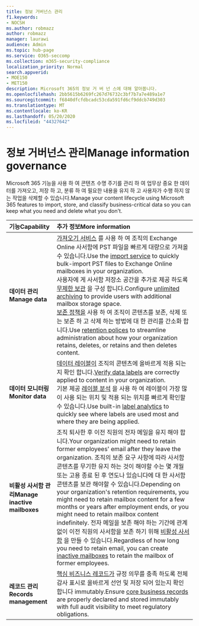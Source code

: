 ```yaml
---
title: 정보 거버넌스 관리
f1.keywords:
- NOCSH
ms.author: robmazz
author: robmazz
manager: laurawi
audience: Admin
ms.topic: hub-page
ms.service: O365-seccomp
ms.collection: m365-security-compliance
localization_priority: Normal
search.appverid:
- MOE150
- MET150
description: Microsoft 365의 정보 거 버 넌 스에 대해 알아봅니다.
ms.openlocfilehash: 2bb5615b6269fc267d76732c3bf7b7a7e489a1e7
ms.sourcegitcommit: f6840dfcfdbcadc53cda591fd6cf9ddcb749d303
ms.translationtype: MT
ms.contentlocale: ko-KR
ms.lasthandoff: 05/20/2020
ms.locfileid: "44327642"
---
```

# <a name="manage-information-governance"></a><span data-ttu-id="a8fa1-103">정보 거버넌스 관리</span><span class="sxs-lookup"><span data-stu-id="a8fa1-103">Manage information governance</span></span>

 <span data-ttu-id="a8fa1-104">Microsoft 365 기능을 사용 하 여 콘텐츠 수명 주기를 관리 하 여 업무상 중요 한 데이터를 가져오고, 저장 하 고, 분류 하 여 필요한 내용을 유지 하 고 사용자가 수행 하지 않는 작업을 삭제할 수 있습니다.</span><span class="sxs-lookup"><span data-stu-id="a8fa1-104">Manage your content lifecycle using Microsoft 365 features to import, store, and classify business-critical data so you can keep what you need and delete what you don't.</span></span>

|<span data-ttu-id="a8fa1-105">**기능**</span><span class="sxs-lookup"><span data-stu-id="a8fa1-105">**Capability**</span></span>|<span data-ttu-id="a8fa1-106">**추가 정보**</span><span class="sxs-lookup"><span data-stu-id="a8fa1-106">**More information**</span></span>|
|:-----|:-----|
| <span data-ttu-id="a8fa1-107">**데이터 관리**</span><span class="sxs-lookup"><span data-stu-id="a8fa1-107">**Manage data**</span></span> | <span data-ttu-id="a8fa1-108">[가져오기 서비스](importing-pst-files-to-office-365.md) 를 사용 하 여 조직의 Exchange Online 사서함에 PST 파일을 빠르게 대량으로 가져올 수 있습니다.</span><span class="sxs-lookup"><span data-stu-id="a8fa1-108">Use the [import service](importing-pst-files-to-office-365.md) to quickly bulk-import PST files to Exchange Online mailboxes in your organization.</span></span> <br> <span data-ttu-id="a8fa1-109">사용자에 게 사서함 저장소 공간을 추가로 제공 하도록 [무제한 보관](unlimited-archiving.md) 을 구성 합니다.</span><span class="sxs-lookup"><span data-stu-id="a8fa1-109">Configure [unlimited archiving](unlimited-archiving.md) to provide users with additional mailbox storage space.</span></span> <br> <span data-ttu-id="a8fa1-110">[보존 정책을](retention-policies.md) 사용 하 여 조직이 콘텐츠를 보존, 삭제 또는 보존 하 고 삭제 하는 방법에 대 한 관리를 간소화 합니다.</span><span class="sxs-lookup"><span data-stu-id="a8fa1-110">Use [retention polices](retention-policies.md) to streamline administration about how your organization retains, deletes, or retains and then deletes content.</span></span> |
| <span data-ttu-id="a8fa1-111">**데이터 모니터링**</span><span class="sxs-lookup"><span data-stu-id="a8fa1-111">**Monitor data**</span></span> | <span data-ttu-id="a8fa1-112">[데이터 레이블이](view-label-activity-for-documents.md) 조직의 콘텐츠에 올바르게 적용 되는지 확인 합니다.</span><span class="sxs-lookup"><span data-stu-id="a8fa1-112">[Verify data labels](view-label-activity-for-documents.md) are correctly applied to content in your organization.</span></span> <br> <span data-ttu-id="a8fa1-113">기본 제공 [레이블 분석](label-analytics.md) 을 사용 하 여 레이블이 가장 많이 사용 되는 위치 및 적용 되는 위치를 빠르게 확인할 수 있습니다.</span><span class="sxs-lookup"><span data-stu-id="a8fa1-113">Use built-in [label analytics](label-analytics.md) to quickly see where labels are used most and where they are being applied.</span></span>|
| <span data-ttu-id="a8fa1-114">**비활성 사서함 관리**</span><span class="sxs-lookup"><span data-stu-id="a8fa1-114">**Manage inactive mailboxes**</span></span> | <span data-ttu-id="a8fa1-115">조직 퇴사한 후 이전 직원의 전자 메일을 유지 해야 합니다.</span><span class="sxs-lookup"><span data-stu-id="a8fa1-115">Your organization might need to retain former employees' email after they leave the organization.</span></span> <span data-ttu-id="a8fa1-116">조직의 보존 요구 사항에 따라 사서함 콘텐츠를 무기한 유지 하는 것이 해야할 수는 몇 개월 또는 고용 종료 된 후 연도나 있습니다에 대 한 사서함 콘텐츠를 보관 해야할 수 있습니다.</span><span class="sxs-lookup"><span data-stu-id="a8fa1-116">Depending on your organization's retention requirements, you might need to retain mailbox content for a few months or years after employment ends, or you might need to retain mailbox content indefinitely.</span></span> <span data-ttu-id="a8fa1-117">전자 메일을 보존 해야 하는 기간에 관계 없이 이전 직원의 사서함을 보존 하기 위해 [비활성 사서함](inactive-mailboxes-in-office-365.md) 을 만들 수 있습니다.</span><span class="sxs-lookup"><span data-stu-id="a8fa1-117">Regardless of how long you need to retain email, you can create [inactive mailboxes](inactive-mailboxes-in-office-365.md) to retain the mailbox of former employees.</span></span>  |
| <span data-ttu-id="a8fa1-118">**레코드 관리**</span><span class="sxs-lookup"><span data-stu-id="a8fa1-118">**Records management**</span></span> | <span data-ttu-id="a8fa1-119">[핵심 비즈니스 레코드가](records-management.md) 규정 의무를 충족 하도록 전체 감사 표시로 올바르게 선언 및 저장 되어 있는지 확인 합니다 immutably.</span><span class="sxs-lookup"><span data-stu-id="a8fa1-119">Ensure [core business records](records-management.md) are properly declared and stored immutably with full audit visibility to meet regulatory obligations.</span></span> |
